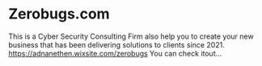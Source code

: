 # Zerobugs.com
This is a Cyber Security Consulting Firm also help you to create your new business that has been delivering solutions to clients since 2021.
https://adnanethen.wixsite.com/zerobugs You can check itout...
